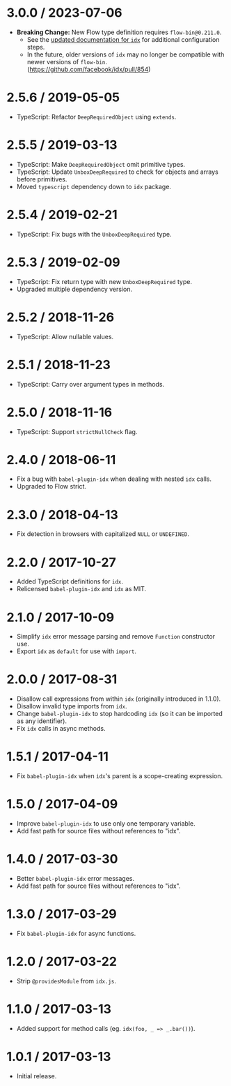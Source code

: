 # 3.0.0 / 2023-07-06

- **Breaking Change:** New Flow type definition requires `flow-bin@0.211.0`.
  - See the [updated documentation for `idx`](https://github.com/facebook/idx#static-typing) for additional configuration steps.
  - In the future, older versions of `idx` may no longer be compatible with newer versions of `flow-bin`. (https://github.com/facebook/idx/pull/854)

# 2.5.6 / 2019-05-05

- TypeScript: Refactor `DeepRequiredObject` using `extends`.

# 2.5.5 / 2019-03-13

- TypeScript: Make `DeepRequiredObject` omit primitive types.
- TypeScript: Update `UnboxDeepRequired` to check for objects and arrays before primitives.
- Moved `typescript` dependency down to `idx` package.

# 2.5.4 / 2019-02-21

- TypeScript: Fix bugs with the `UnboxDeepRequired` type.

# 2.5.3 / 2019-02-09

- TypeScript: Fix return type with new `UnboxDeepRequired` type.
- Upgraded multiple dependency version.

# 2.5.2 / 2018-11-26

- TypeScript: Allow nullable values.

# 2.5.1 / 2018-11-23

- TypeScript: Carry over argument types in methods.

# 2.5.0 / 2018-11-16

- TypeScript: Support `strictNullCheck` flag.

# 2.4.0 / 2018-06-11

- Fix a bug with `babel-plugin-idx` when dealing with nested `idx` calls.
- Upgraded to Flow strict.

# 2.3.0 / 2018-04-13

- Fix detection in browsers with capitalized `NULL` or `UNDEFINED`.

# 2.2.0 / 2017-10-27

- Added TypeScript definitions for `idx`.
- Relicensed `babel-plugin-idx` and `idx` as MIT.

# 2.1.0 / 2017-10-09

- Simplify `idx` error message parsing and remove `Function` constructor use.
- Export `idx` as `default` for use with `import`.

# 2.0.0 / 2017-08-31

- Disallow call expressions from within `idx` (originally introduced in 1.1.0).
- Disallow invalid type imports from `idx`.
- Change `babel-plugin-idx` to stop hardcoding `idx` (so it can be imported as any identifier).
- Fix `idx` calls in async methods.

# 1.5.1 / 2017-04-11

- Fix `babel-plugin-idx` when `idx`'s parent is a scope-creating expression.

# 1.5.0 / 2017-04-09

- Improve `babel-plugin-idx` to use only one temporary variable.
- Add fast path for source files without references to "idx".

# 1.4.0 / 2017-03-30

- Better `babel-plugin-idx` error messages.
- Add fast path for source files without references to "idx".

# 1.3.0 / 2017-03-29

- Fix `babel-plugin-idx` for async functions.

# 1.2.0 / 2017-03-22

- Strip `@providesModule` from `idx.js`.

# 1.1.0 / 2017-03-13

- Added support for method calls (eg. `idx(foo, _ => _.bar())`).

# 1.0.1 / 2017-03-13

- Initial release.
